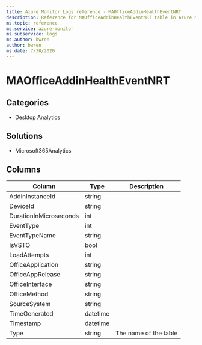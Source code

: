 ```yaml
---
title: Azure Monitor Logs reference - MAOfficeAddinHealthEventNRT
description: Reference for MAOfficeAddinHealthEventNRT table in Azure Monitor Logs.
ms.topic: reference
ms.service: azure-monitor
ms.subservice: logs
ms.author: bwren
author: bwren
ms.date: 7/30/2020
---
```


# MAOfficeAddinHealthEventNRT

 

## Categories

- Desktop Analytics
## Solutions

- Microsoft365Analytics




## Columns

|Column|Type|Description|
|---|---|---|
|AddinInstanceId|string||
|DeviceId|string||
|DurationInMicroseconds|int||
|EventType|int||
|EventTypeName|string||
|IsVSTO|bool||
|LoadAttempts|int||
|OfficeApplication|string||
|OfficeAppRelease|string||
|OfficeInterface|string||
|OfficeMethod|string||
|SourceSystem|string||
|TimeGenerated|datetime||
|Timestamp|datetime||
|Type|string|The name of the table|
